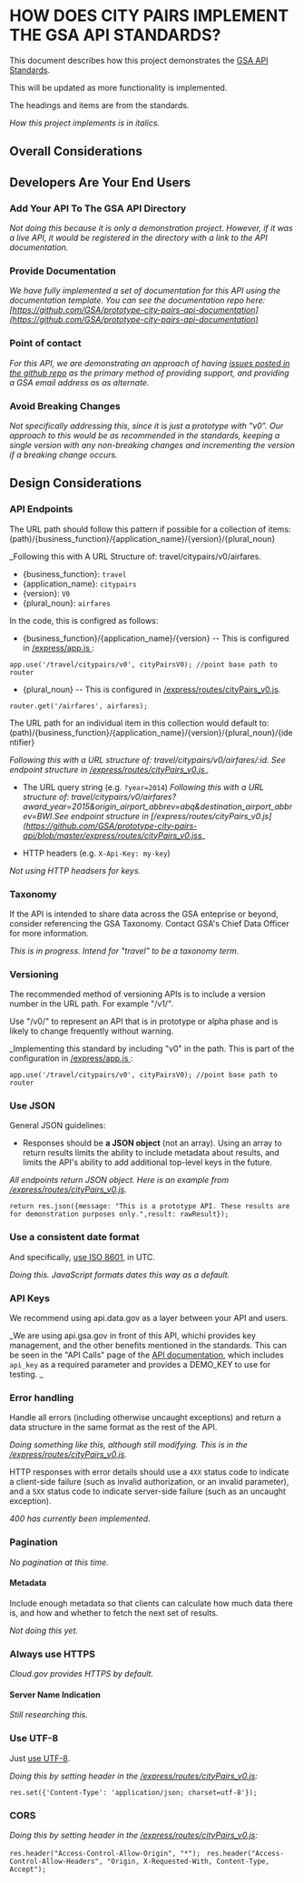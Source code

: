 # HOW DOES CITY PAIRS IMPLEMENT THE GSA API STANDARDS?
This document describes how this project demonstrates the [GSA API Standards](https://github.com/GSA/api-standards).

This will be updated as more functionality is implemented.

The headings and items are from the standards. 

_How this project implements is in italics._




## Overall Considerations



## Developers Are Your End Users

### Add Your API To The GSA API Directory
_Not doing this because it is only a demonstration project. However, if it was a live API, it would be registered in the directory with a link to the API documentation._

### Provide Documentation
_We have fully implemented a set of documentation for this API using the documentation template. You can see the documentation repo here: [https://github.com/GSA/prototype-city-pairs-api-documentation](https://github.com/GSA/prototype-city-pairs-api-documentation)_



### Point of contact

_For this API, we are demonstrating an approach of having [issues posted in the github repo](https://github.com/GSA/prototype-city-pairs-api/issues) as the primary method of providing support, and providing a GSA email address as as alternate._


### Avoid Breaking Changes

_Not specifically addressing this, since it is just a prototype with "v0". Our approach to this would be as recommended in the standards, keeping a single version with any non-breaking changes and incrementing the version if a breaking change occurs._

## Design Considerations

### API Endpoints

The URL path should follow this pattern if possible for a collection of items:
(path)/{business_function}/{application_name}/{version}/{plural_noun}

_Following this with A URL Structure of: travel/citypairs/v0/airfares. 

* {business_function}: `travel`
* {application_name}: `citypairs`
* {version}: `V0`
* {plural_noun}: `airfares`

In the code, this is configred as follows:

* {business_function}/{application_name}/{version} -- This is configured in [/express/app.js ](https://github.com/GSA/prototype-city-pairs-api/blob/master/express/app.js):

`app.use('/travel/citypairs/v0', cityPairsV0); //point base path to router`

* {plural_noun} -- This is configured in [/express/routes/cityPairs_v0.js](https://github.com/GSA/prototype-city-pairs-api/blob/master/express/routes/cityPairs_v0.js).

`router.get('/airfares', airfares);`

The URL path for an individual item in this collection would default to:
(path)/{business_function}/{application_name}/{version}/{plural_noun}/{identifier}

_Following this with a URL structure of: travel/citypairs/v0/airfares/:id. See endpoint structure in [/express/routes/cityPairs_v0.js](https://github.com/GSA/prototype-city-pairs-api/blob/master/express/routes/cityPairs_v0.js)__

* The URL query string (e.g. `?year=2014`)
_Following this with a URL structure of: travel/citypairs/v0/airfares?award_year=2015&origin_airport_abbrev=abq&destination_airport_abbrev=BWI.See endpoint structure in [/express/routes/cityPairs_v0.js](https://github.com/GSA/prototype-city-pairs-api/blob/master/express/routes/cityPairs_v0.jss__


* HTTP headers (e.g. `X-Api-Key: my-key`)

_Not using HTTP headsers for keys._

### Taxonomy 
If the API is intended to share data across the GSA enteprise or beyond, consider referencing the GSA Taxonomy. Contact GSA's Chief Data Officer for more information.

_This is in progress. Intend for "travel" to be a taxonomy term._

### Versioning
The recommended method of versioning APIs is to include a version number in the URL path. For example "/v1/". 

Use "/v0/" to represent an API that is in prototype or alpha phase and is likely to change frequently without warning.

_Implementing this standard by including "v0" in the path. This is part of the configuration in [/express/app.js ](https://github.com/GSA/prototype-city-pairs-api/blob/master/express/app.js):

`app.use('/travel/citypairs/v0', cityPairsV0); //point base path to router`

### Use JSON

General JSON guidelines:

* Responses should be **a JSON object** (not an array). Using an array to return results limits the ability to include metadata about results, and limits the API's ability to add additional top-level keys in the future.

_All endpoints return JSON object. Here is an example from [/express/routes/cityPairs_v0.js](https://github.com/GSA/prototype-city-pairs-api/blob/master/express/routes/cityPairs_v0.js)._

`return res.json({message: "This is a prototype API. These results are for demonstration purposes only.",result: rawResult});`

### Use a consistent date format

And specifically, [use ISO 8601](https://xkcd.com/1179/), in UTC.

_Doing this. JavaScript formats dates this way as a default._


### API Keys

We recommend using api.data.gov as a layer between your API and users. 

_We are using api.gsa.gov in front of this API, whichi provides key management, and the other benefits mentioned in the standards. This can be seen in the "API Calls" page of the [API documentation](https://gsa.github.io/prototype-city-pairs-api-documentation/api-docs/console/), which includes `api_key` as a required parameter and provides a DEMO_KEY to use for testing. _


### Error handling

Handle all errors (including otherwise uncaught exceptions) and return a data structure in the same format as the rest of the API.

_Doing something like this, although still modifying. This is in the [/express/routes/cityPairs_v0.js](https://github.com/GSA/prototype-city-pairs-api/blob/master/express/routes/cityPairs_v0.js)._

HTTP responses with error details should use a `4XX` status code to indicate a client-side failure (such as invalid authorization, or an invalid parameter), and a `5XX` status code to indicate server-side failure (such as an uncaught exception).

_400 has currently been implemented._

### Pagination

_No pagination at this time._

#### Metadata

Include enough metadata so that clients can calculate how much data there is, and how and whether to fetch the next set of results.

_Not doing this yet._



### Always use HTTPS

_Cloud.gov provides HTTPS by default._

#### Server Name Indication

_Still researching this._


### Use UTF-8

Just [use UTF-8](http://utf8everywhere.org).

_Doing this by setting header in the  [/express/routes/cityPairs_v0.js](https://github.com/GSA/prototype-city-pairs-api/blob/master/express/routes/cityPairs_v0.js):_

`res.set({'Content-Type': 'application/json; charset=utf-8'});`

### CORS

_Doing this by setting header in the  [/express/routes/cityPairs_v0.js](https://github.com/GSA/prototype-city-pairs-api/blob/master/express/routes/cityPairs_v0.js):_

`res.header("Access-Control-Allow-Origin", "*"); `
`res.header("Access-Control-Allow-Headers", "Origin, X-Requested-With, Content-Type, Accept");`


